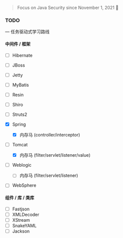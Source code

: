 > Focus on Java Security since November 1, 2021 👣



### TODO 
— 任务驱动式学习路线
#### 中间件 / 框架
- [ ] Hibernate
- [ ] JBoss
- [ ] Jetty
- [ ] MyBatis
- [ ] Resin
- [ ] Shiro
- [ ] Struts2
- [x] Spring 

    - [x] 内存马 (controller/interceptor)

- [ ] Tomcat 

    - [x] 内存马 (filter/servlet/listener/value)

   
- [ ] Weblogic 

    - [ ] 内存马 (filter/servlet/listener)
- [ ] WebSphere

#### 组件 / 库 / 类库
- [ ] Fastjson
- [ ] XMLDecoder
- [ ] XStream
- [ ] SnakeYAML
- [ ] Jackson
